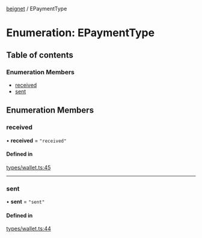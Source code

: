 [beignet](../README.md) / EPaymentType

# Enumeration: EPaymentType

## Table of contents

### Enumeration Members

- [received](EPaymentType.md#received)
- [sent](EPaymentType.md#sent)

## Enumeration Members

### received

• **received** = ``"received"``

#### Defined in

[types/wallet.ts:45](https://github.com/synonymdev/beignet/blob/05d5011/src/types/wallet.ts#L45)

___

### sent

• **sent** = ``"sent"``

#### Defined in

[types/wallet.ts:44](https://github.com/synonymdev/beignet/blob/05d5011/src/types/wallet.ts#L44)
